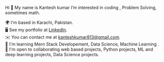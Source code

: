 Hi 👋 My name is Kantesh kumar
I’m interested in coding , Problem Solving, sometimes math.


🌍  I'm based in Karachi, Pakistan.                
🖥️  See my portfolio at [LinkedIn](https://www.linkedin.com/in/kantesh-kumar-3b123b249/).            
✉️  You can contact me at kanteshkumar813@gmail.com.            
🧠  I'm learning Mern Stack Developement, Data Science, Machine Learning .          
🤝  I'm open to collaborating web based projects, Python projects, ML and deep learning projects, Data Science projects.        
